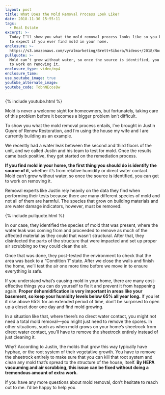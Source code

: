 ```yaml
---
layout: post
title: What Does the Mold Removal Process Look Like?
date: 2018-11-30 15:55:11
tags:
  - Real Estate
excerpt: >-
  Today I’ll show you what the mold removal process looks like so you know what
  to expect if you ever find mold in your home.
enclosure: >-
  https://s3.amazonaws.com/vyralmarketing/Brett+Sikora/Videos+/2018/North+Jersey+Real+Estate-+What+to+Do+If+You+Find+Mold+in+Your+Property.mp4
pullquote: >-
  Mold can’t grow without water, so once the source is identified, you can get
  to work on removing it.
enclosure_type: video/mp4
enclosure_time:
use_youtube_image: true
youtube_alternate_image:
youtube_code: TobnNEcosBw
---
```


{% include youtube.html %}

Mold is never a welcome sight for homeowners, but fortunately, taking care of this problem before it becomes a bigger problem isn’t difficult.

To show you what the mold removal process entails, I’ve brought in Justin Guyre of Renew Restoration, and I’m using the house my wife and I are currently building as an example.

We recently had a water leak between the second and third floors of the unit, and we called Justin and his team to test for mold. Once the results came back positive, they got started on the remediation process.

**If you find mold in your home, the first thing you should do is identify the source of it,** whether it’s from relative humidity or direct water contact. Mold can’t grow without water, so once the source is identified, you can get to work on removing it.

Removal experts like Justin rely heavily on the data they find when performing their tests because there are many different species of mold and not all of them are harmful. The species that grow on building materials and are water damage indicators, however, must be removed.

{% include pullquote.html %}

In our case, they identified the species of mold that was present, where the water leak was coming from and proceeded to remove as much of the affected material as they could that wasn’t structural. After that, they disinfected the parts of the structure that were impacted and set up proper air scrubbing so they could clean the air.

Once that was done, they post-tested the environment to check that the area was back to a “Condition 1” state. After we close the walls and finish the home, we’ll test the air one more time before we move in to ensure everything is safe.

If you understand what’s causing mold in your home, there are many cost-effective things you can do yourself to fix it and prevent it from happening again. **Proper dehumidification is very important in areas like your basement, so keep your humidity levels below 65% all year long.** If you let it rise above 65% for an extended period of time, don’t be surprised to open up a closet door one day and find mold growing.

In a situation like that, where there’s no direct water contact, you might not need a total mold removal—you might just need to remove the spores. In other situations, such as when mold grows on your home’s sheetrock from direct water contact, you’ll have to remove the sheetrock entirely instead of just cleaning it.

Why? According to Justin, the molds that grow this way typically have hyphae, or the root system of their vegetative growth. You have to remove the sheetrock entirely to make sure that you can kill that root system and clean any mold that’s spread to the structure of the house, itself. **By HEPA vacuuming and air scrubbing, this issue can be fixed without doing a tremendous amount of extra work.**

If you have any more questions about mold removal, don’t hesitate to reach out to me. I’d be happy to help you.